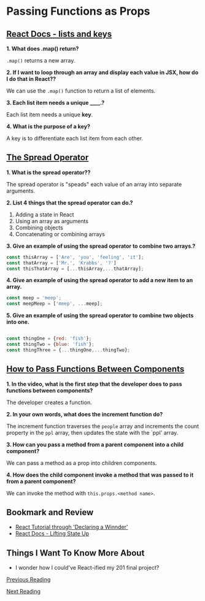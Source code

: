 # Passing Functions as Props

## [React Docs - lists and keys](https://reactjs.org/docs/lists-and-keys.html)

**1. What does .map() return?**

`.map()` returns a new array.

**2. If I want to loop through an array and display each value in JSX, how do I do that in React??**

We can use the `.map()` function to return a list of elements.

**3. Each list item needs a unique ____.?**

Each list item needs a unique **key**.

**4. What is the purpose of a key?**

A key is to differentiate each list item from each other.

## [The Spread Operator](https://medium.com/coding-at-dawn/how-to-use-the-spread-operator-in-javascript-b9e4a8b06fab)

**1. What is the spread operator??**

The spread operator is "speads" each value of an array into separate arguments.

**2. List 4 things that the spread operator can do.?**

1. Adding a state in React
2. Using an array as arguments
3. Combining objects
4. Concatenating or combining arrays

**3. Give an example of using the spread operator to combine two arrays.?**

``` JavaScript
const thisArray = ['Are', 'you', 'feeling', 'it'];
const thatArray = ['Mr.', 'Krabbs', '?']
const thisThatArray = [...thisArray,...thatArray];
```

**4. Give an example of using the spread operator to add a new item to an array.**

``` JavaScript
const meep = 'meep';
const meepMeep = ['meep', ...meep];
```

**5. Give an example of using the spread operator to combine two objects into one.**

``` JavaScript

const thingOne = {red: 'fish'};
const thingTwo = {blue: 'fish'};
const thingThree = {...thingOne,...thingTwo};

```

## [How to Pass Functions Between Components](https://www.youtube.com/watch?v%3Dc05OL7XbwXU)

**1. In the video, what is the first step that the developer does to pass functions between components?**

The developer creates a function.

**2. In your own words, what does the increment function do?**

The increment function traverses the `people` array and increments the count property in the `ppl` array, then updates the state with the `ppl' array.

**3. How can you pass a method from a parent component into a child component?**

We can pass a method as a prop into children components.

**4. How does the child component invoke a method that was passed to it from a parent component?**

We can invoke the method with `this.props.<method name>`.

## Bookmark and Review

- [React Tutorial through 'Declaring a Winnder'](https://reactjs.org/tutorial/tutorial.html)
- [React Docs - Lifting State Up](https://reactjs.org/docs/lifting-state-up.html)

## Things I Want To Know More About

- I wonder how I could've React-ified my 201 final project?

[Previous Reading](./class-02.md)

[Next Reading](./class-04.md)
